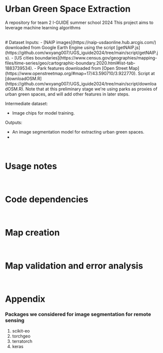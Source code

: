 # Urban Green Space Extraction
A repository for team 2 I-GUIDE summer school 2024
This project aims to leverage machine learning algorithms

<br>
# Dataset
Inputs:
- [NAIP images](https://naip-usdaonline.hub.arcgis.com/) downloaded from Google Earth Engine using the script [getNAIP.js](https://github.com/wxyang007/UGS_iguide2024/tree/main/script/getNAIP.js).
- [US cities boundaries](https://www.census.gov/geographies/mapping-files/time-series/geo/cartographic-boundary.2020.html#list-tab-1883739534).
- Park features downloaded from [Open Street Map](https://www.openstreetmap.org/#map=17/43.590710/3.922770). Script at [downloadOSM.R](https://github.com/wxyang007/UGS_iguide2024/tree/main/script/downloadOSM.R). Note that at this preliminary stage we're using parks as proxies of urban green spaces, and will add other features in later steps.

Intermediate dataset:
- Image chips for model training.

Outputs:
- An image segmentation model for extracting urban green spaces.
-


<br>

# Usage notes
<br>

# Code dependencies
<br>

# Map creation
<br>

# Map validation and error analysis

<br>

# Appendix
### Packages we considered for image segmentation for remote sensing
1. scikit-eo
2. torchgeo
3. terratorch
4. keras
